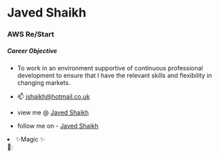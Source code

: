  # Javed Shaikh
 ### AWS Re/Start 

##### Career Objective
- To work in an environment supportive of continuous professional development to ensure that I have the relevant skills and flexibility in changing markets.

- 📫 jshaikh@hotmail.co.uk 
- view me @ <a href="https://linkedin.com/in/javed-shaikh-38a7974a/">Javed Shaikh</a>
- follow me on - <a href="https://twitter.com/jshaikh1"> Javed Shaikh </a>

<li class="has-line-data" data-line-start="12" data-line-end="14">✨Magic ✨</li>
🤙:


<!---
javedahmed78/javedahmed78 is a ✨ special ✨ repository because its `README.md` (this file) appears on your GitHub profile.
You can click the Preview link to take a look at your changes.
--->
